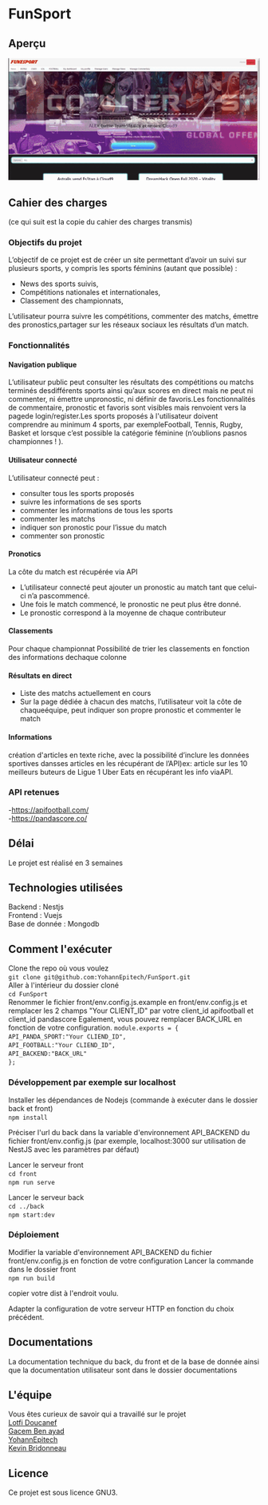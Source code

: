 # FunSport

## Aperçu
<p align="center">
  <img src="documentations/preview.gif" alt="Preview's custom image"/>
</p>

## Cahier des charges
(ce qui suit est la copie du cahier des charges transmis)

### Objectifs du projet

L’objectif de ce projet est de créer un site permettant d’avoir un suivi sur plusieurs sports, y compris les sports féminins (autant que possible) :
- News des sports suivis,
- Compétitions nationales et internationales,
- Classement des championnats,

L’utilisateur pourra suivre les compétitions, commenter des matchs, émettre des pronostics,partager sur les réseaux sociaux les résultats d’un match.

### Fonctionnalités
#### Navigation publique
L’utilisateur public peut consulter les résultats des compétitions ou matchs terminés desdifférents sports ainsi qu’aux scores en direct mais ne peut ni commenter, ni émettre unpronostic, ni définir de favoris.Les fonctionnalités de commentaire, pronostic et favoris sont visibles mais renvoient vers la pagede login/register.Les sports proposés à l'utilisateur doivent comprendre au minimum 4 sports, par exempleFootball, Tennis, Rugby, Basket et lorsque c’est possible la catégorie féminine (n’oublions pasnos championnes ! ).

#### Utilisateur connecté
L’utilisateur connecté peut :
- consulter tous les sports proposés
- suivre les informations de ses sports
- commenter les informations de tous les sports
- commenter les matchs
- indiquer son pronostic pour l’issue du match
- commenter son pronostic

#### Pronotics
La côte du match est récupérée via API
- L’utilisateur connecté peut ajouter un pronostic au match tant que celui-ci n’a pascommencé.
- Une fois le match commencé, le pronostic ne peut plus être donné.
- Le pronostic correspond à la moyenne de chaque contributeur

#### Classements
Pour chaque championnat Possibilité de trier les classements en fonction des informations dechaque colonne

#### Résultats en direct
- Liste des matchs actuellement en cours
- Sur la page dédiée à chacun des matchs, l’utilisateur voit la côte de chaqueéquipe, peut indiquer son propre pronostic et commenter le match

#### Informations
création d'articles en texte riche, avec la possibilité d’inclure les données sportives dansses articles en les récupérant de l’API)ex: article sur les 10 meilleurs buteurs de Ligue 1 Uber Eats en récupérant les info viaAPI.

### API retenues
 
-https://apifootball.com/   
-https://pandascore.co/ 

## Délai

Le projet est réalisé en 3 semaines

## Technologies utilisées
Backend : Nestjs  
Frontend : Vuejs  
Base de donnée : Mongodb

## Comment l'exécuter

Clone the repo où vous voulez  
`git clone git@github.com:YohannEpitech/FunSport.git`  
Aller à l'intérieur du dossier cloné  
`cd FunSport`  
Renommer le fichier front/env.config.js.example en front/env.config.js et remplacer les 2 champs "Your CLIENT_ID" par votre client_id apifootball et client_id pandascore 
Egalement, vous pouvez remplacer BACK_URL en fonction de votre configuration. 
`module.exports = {`  
    `API_PANDA_SPORT:"Your CLIEND_ID", `   
    `API_FOOTBALL:"Your CLIEND_ID", `   
    `API_BACKEND:"BACK_URL"  `  
`};`

### Développement par exemple sur localhost
Installer les dépendances de Nodejs (commande à exécuter dans le dossier back et front)  
`npm install`  

Préciser l'url du back dans la variable d'environnement API_BACKEND du fichier front/env.config.js (par exemple, localhost:3000 sur utilisation de NestJS avec les paramètres par défaut)

Lancer le serveur front   
`cd front`  
`npm run serve`  

Lancer le serveur back  
`cd ../back`  
`npm start:dev`  

### Déploiement
Modifier la variable d'environnement API_BACKEND du fichier front/env.config.js en fonction de votre configuration
Lancer la commande dans le dossier front  
`npm run build`

copier votre dist à l'endroit voulu.  

Adapter la configuration de votre serveur HTTP en fonction du choix précédent.

## Documentations

La documentation technique du back, du front et de la base de donnée ainsi que la documentation utilisateur sont dans le dossier documentations

## L'équipe

Vous êtes curieux de savoir qui a travaillé sur le projet  
[Lotfi Doucanef](https://github.com/Lotfi93330)  
[Gacem Ben ayad](https://github.com/2gacem7)  
[YohannEpitech](https://github.com/YohannEpitech)   
[Kevin Bridonneau](https://github.com/Kevin-Bridonneau)  

## Licence

Ce projet est sous licence GNU3.
